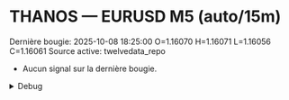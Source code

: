 # THANOS — EURUSD M5 (auto/15m)
Dernière bougie: 2025-10-08 18:25:00  O=1.16070  H=1.16071  L=1.16056  C=1.16061
Source active: twelvedata_repo

- Aucun signal sur la dernière bougie.

<details><summary>Debug</summary>

- TD_API_KEY manquant.

</details>